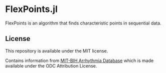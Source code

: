# FlexPoints.jl
 FlexPoints is an algorithm that finds characteristic points in sequential data.

## License

This repository is available under the MIT license.

Contains information from [MIT-BIH Arrhythmia Database](https://www.physionet.org/content/mitdb/1.0.0/) which is made available under the ODC Attribution License.